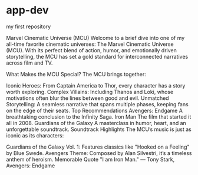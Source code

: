 # app-dev
my first repository

Marvel Cinematic Universe (MCU)
Welcome to a brief dive into one of my all-time favorite cinematic universes: The Marvel Cinematic Universe (MCU). With its perfect blend of action, humor, and emotionally driven storytelling, the MCU has set a gold standard for interconnected narratives across film and TV.

What Makes the MCU Special?
The MCU brings together:

Iconic Heroes: From Captain America to Thor, every character has a story worth exploring.
Complex Villains: Including Thanos and Loki, whose motivations often blur the lines between good and evil.
Unmatched Storytelling: A seamless narrative that spans multiple phases, keeping fans on the edge of their seats.
Top Recommendations
Avengers: Endgame
A breathtaking conclusion to the Infinity Saga.
Iron Man
The film that started it all in 2008.
Guardians of the Galaxy
A masterclass in humor, heart, and an unforgettable soundtrack.
Soundtrack Highlights
The MCU’s music is just as iconic as its characters:

Guardians of the Galaxy Vol. 1: Features classics like "Hooked on a Feeling" by Blue Swede.
Avengers Theme: Composed by Alan Silvestri, it’s a timeless anthem of heroism.
Memorable Quote
"I am Iron Man."
— Tony Stark, Avengers: Endgame
